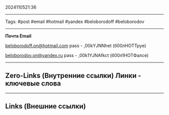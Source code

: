 2024110521:36
___
Tags: #post #email #hotmail #yandex #beloborodoff #beloborodov
___
**Почта Email**

beloborodoff.on@hotmail.com
pass - ,00kYJNNhet (б00лНОТТруе)

beloborodov.on@yandex.ru
pass - ,00k1YJNAfkct (б00л1НОТФалсе)


-----
**Zero-Links (Внутренние ссылки)** Линки - ключевые слова
-

------
**Links (Внешние ссылки)**
-
